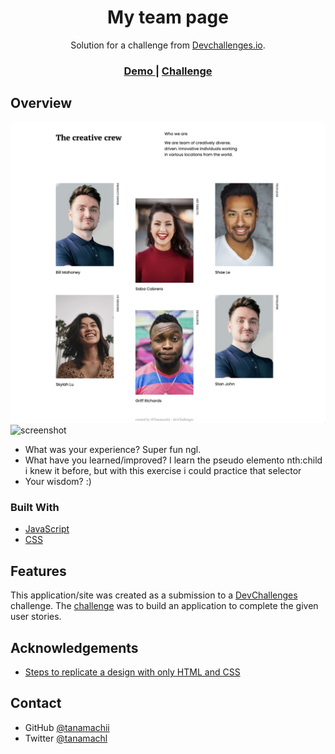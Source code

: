 <!-- Please update value in the {}  -->

<h1 align="center">My team page</h1>

<div align="center">
   Solution for a challenge from  <a href="http://devchallenges.io" target="_blank">Devchallenges.io</a>.
</div>

<div align="center">
  <h3>
    <a href="https://tourmaline-cascaron-9ccec3.netlify.app/">
      Demo
    </a>
    <span> | </span>
    <a href="https://devchallenges.io/challenges/hhmesazsqgKXrTkYkt0U">
      Challenge
    </a>
  </h3>
</div>

<!-- OVERVIEW -->

## Overview

![screenshot](https://github.com/Tanamachii/devChallenges/blob/main/my-team-page-master/img/web.jpeg)
![screenshot](https://github.com/Tanamachii/devChallenges/blob/main/my-team-page-master/img/phone.jpeg)


- What was your experience? Super fun ngl.
- What have you learned/improved? I learn the pseudo elemento nth:child i knew it before, but with this exercise i could practice that selector
- Your wisdom? :)

### Built With

<!-- This section should list any major frameworks that you built your project using. Here are a few examples.-->

- [JavaScript](https://developer.mozilla.org/es/docs/Web/JavaScript)
- [CSS](https://developer.mozilla.org/es/docs/Web/CSS)

## Features

<!-- List the features of your application or follow the template. Don't share the figma file here :) -->

This application/site was created as a submission to a [DevChallenges](https://devchallenges.io/challenges) challenge. The [challenge](https://devchallenges.io/challenges/hhmesazsqgKXrTkYkt0U) was to build an application to complete the given user stories.


## Acknowledgements

<!-- This section should list any articles or add-ons/plugins that helps you to complete the project. This is optional but it will help you in the future. For exmpale -->

- [Steps to replicate a design with only HTML and CSS](https://devchallenges-blogs.web.app/how-to-replicate-design/)
## Contact

- GitHub [@tanamachii](https://github.com/tanamachii)
- Twitter [@tanamachl](https://twitter.com/tanamachl)
